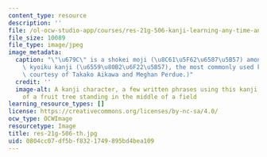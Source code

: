 ```yaml
---
content_type: resource
description: ''
file: /ol-ocw-studio-app/courses/res-21g-506-kanji-learning-any-time-any-place-for-japanese-vi-spring-2021/0804cc07df5bf8321749895bd4bea109_res-21g-506-th.jpg
file_size: 10089
file_type: image/jpeg
image_metadata:
  caption: "\"\u679C\" is a shokei moji (\u8C61\u5F62\u6587\u5B57) among the 1026\
    \ kyoiku kanji (\u6559\u80B2\u6F22\u5B57), the most commonly used kanji. (Image\
    \ courtesy of Takako Aikawa and Meghan Perdue.)"
  credit: ''
  image-alt: A kanji character, a few written phrases using this kanji, and an illustration
    of a fruit tree standing in the middle of a field
learning_resource_types: []
license: https://creativecommons.org/licenses/by-nc-sa/4.0/
ocw_type: OCWImage
resourcetype: Image
title: res-21g-506-th.jpg
uid: 0804cc07-df5b-f832-1749-895bd4bea109
---
```

